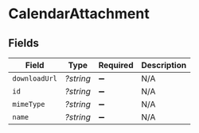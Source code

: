 # CalendarAttachment


## Fields

| Field              | Type               | Required           | Description        |
| ------------------ | ------------------ | ------------------ | ------------------ |
| `downloadUrl`      | *?string*          | :heavy_minus_sign: | N/A                |
| `id`               | *?string*          | :heavy_minus_sign: | N/A                |
| `mimeType`         | *?string*          | :heavy_minus_sign: | N/A                |
| `name`             | *?string*          | :heavy_minus_sign: | N/A                |